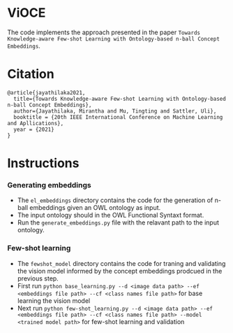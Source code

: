 # ViOCE

The code implements the approach presented in the paper `Towards Knowledge-aware Few-shot Learning with Ontology-based n-ball Concept Embeddings`.

# Citation

```
@article{jayathilaka2021,
  title={Towards Knowledge-aware Few-shot Learning with Ontology-based n-ball Concept Embeddings},
  author={Jayathilaka, Mirantha and Mu, Tingting and Sattler, Uli},
  booktitle = {20th IEEE International Conference on Machine Learning and Apllications},
  year = {2021}
}
```

# Instructions

### Generating embeddings
- The `el_embeddings` directory contains the code for the generation of n-ball embeddings given an OWL ontology as input. 
- The input ontology should in the OWL Functional Syntaxt format. 
- Run the `generate_embeddings.py` file with the relavant path to the input ontology.

### Few-shot learning
- The `fewshot_model` directory contains the code for traning and validating the vision model informed by the concept embeddings prodcued in the previous step.
- First run `python base_learning.py --d <image data path> --ef <embeddings file path> --cf <class names file path>` for base learning the vision model
- Next run `python few-shot_learning.py --d <image data path> --ef <embeddings file path> --cf <class names file path> --model <trained model path>` for few-shot learning and validation